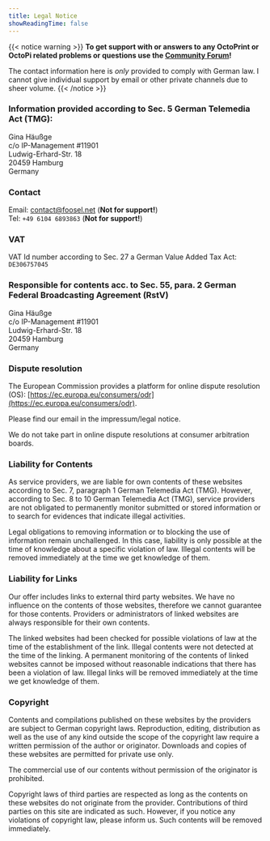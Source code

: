 ```yaml
---
title: Legal Notice
showReadingTime: false
---
```


{{< notice warning >}}
**To get support with or answers to any OctoPrint or OctoPi related problems or questions use the [Community Forum](https://community.octoprint.org)!**

The contact information here is *only* provided to comply with German law. I cannot give individual support by email or other private channels due to sheer volume.
{{< /notice >}}

### Information provided according to Sec. 5 German Telemedia Act (TMG):

Gina Häußge  
c/o IP-Management #11901  
Ludwig-Erhard-Str. 18  
20459 Hamburg  
Germany

### Contact

Email: [contact@foosel.net](mailto:contact@foosel.net) (**Not for support!**)  
Tel: `+49 6104 6893863` (**Not for support!**)

### VAT

VAT Id number according to Sec. 27 a German Value Added Tax Act: `DE306757045`

### Responsible for contents acc. to Sec. 55, para. 2 German Federal Broadcasting Agreement (RstV)

Gina Häußge  
c/o IP-Management #11901  
Ludwig-Erhard-Str. 18  
20459 Hamburg  
Germany

### Dispute resolution

The European Commission provides a platform for online dispute resolution (OS): [https://ec.europa.eu/consumers/odr](https://ec.europa.eu/consumers/odr).

Please find our email in the impressum/legal notice.

We do not take part in online dispute resolutions at consumer arbitration boards.

### Liability for Contents

As service providers, we are liable for own contents of these websites according to Sec. 7, paragraph 1 German Telemedia Act (TMG). However, according to Sec. 8 to 10 German Telemedia Act (TMG), service providers are not obligated to permanently monitor submitted or stored information or to search for evidences that indicate illegal activities.

Legal obligations to removing information or to blocking the use of information remain unchallenged. In this case, liability is only possible at the time of knowledge about a specific violation of law. Illegal contents will be removed immediately at the time we get knowledge of them.

### Liability for Links

Our offer includes links to external third party websites. We have no influence on the contents of those websites, therefore we cannot guarantee for those contents. Providers or administrators of linked websites are always responsible for their own contents.

The linked websites had been checked for possible violations of law at the time of the establishment of the link. Illegal contents were not detected at the time of the linking. A permanent monitoring of the contents of linked websites cannot be imposed without reasonable indications that there has been a violation of law. Illegal links will be removed immediately at the time we get knowledge of them.

### Copyright

Contents and compilations published on these websites by the providers are subject to German copyright laws. Reproduction, editing, distribution as well as the use of any kind outside the scope of the copyright law require a written permission of the author or originator. Downloads and copies of these websites are permitted for private use only.

The commercial use of our contents without permission of the originator is prohibited.

Copyright laws of third parties are respected as long as the contents on these websites do not originate from the provider. Contributions of third parties on this site are indicated as such. However, if you notice any violations of copyright law, please inform us. Such contents will be removed immediately.
